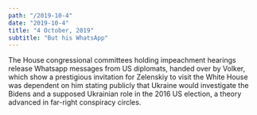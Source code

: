 ```yaml
---
path: "/2019-10-4"
date: "2019-10-4"
title: "4 October, 2019"
subtitle: "But his WhatsApp"
---
```


The House congressional committees holding impeachment hearings release Whatsapp messages from US diplomats, handed over by Volker, which show a prestigious invitation for Zelenskiy to visit the White House was dependent on him stating publicly that Ukraine would investigate the Bidens and a supposed Ukrainian role in the 2016 US election, a theory advanced in far-right conspiracy circles.